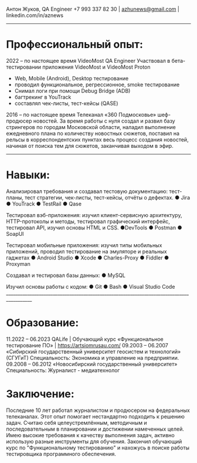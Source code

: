 Антон Жуков, QA Engineer 
 +7 993 337 82 30 | azhunews@gmail.com | linkedin.com/in/aznews                
_________________________________________________________________________________________
# Профессиональный опыт: 
2022 – по настоящее время    VideoMost QA Engineer
Участвовал в бета-тестировании приложения VideoMost и VideoMost Proton 
- Web, Mobile (Android), Desktop тестирование
- проводил функциональное, регрессионное, smoke тестирование
- Снимал логи при помощи Debug Bridge (ADB)
- багтрекинг в YouTrack
- составлял чек-листы, тест-кейсы (QASE)

2016 – по настоящее время    Телеканал «360 Подмосковье» шеф-продюсер новостей.
За время работы с нуля создал и развил базу стрингеров по городам Московской области, наладил выполнение ежедневного плана по количеству новостных сюжетов, поставил на рельсы в корреспондентских пунктах весь процесс создания новостей, начиная от поиска тем для сюжетов, заканчивая выходом в эфир.
 _______________________________________________________________________________________

# Навыки: 
Анализировал требования и создавал тестовую документацию: тест-планы, тест стратегии, чек-листы, тест-кейсы, отчёты о дефектах. ● Jira ● YouTrack ● TestRail ● Qase 

Тестировал вэб-приложения: изучил клиент-сервисную архитектуру, HTTP-протоколы и методы, тестировал графический интерфейс, тестировал API, изучил основы HTML и CSS. ●DevTools ● Postman ● SoapUI 

Тестировал мобильные приложения: изучил типы мобильных приложений, проводил тестирование на эмуляторе и реальных гаджетах ● Android Studio ● Xcode ● Charles-Proxy ● Fiddler ● Proxyman 

Создавал и тестировал базы данных: ● MySQL

Изучил основы работы c кодом: ● Git ● Bash ● Visual Studio Code _________________________________________________________________________________________ 

# Образование: 
11.2022 – 06.2023   QALife | Обучающий курс «Функциональное тестирование ПО» | https://artsiomrusau.com/ 
09.2003 – 06.2007   «Сибирский государственный университет геосистем и технологий» (СГУГиТ) 
Специальность: Экономика и управление на предприятии. 
09.2008 – 06.2012  «Новосибирский государственный университет»  
Специальность: Журналист - медиатехнолог

# Заключение: 
Последние 10 лет работал журналистом и продюсером на федеральных телеканалах. Этот опыт помогает нестандартно подходить к решению задач. Считаю себя целеустремлённым, методичным и последовательным в планировании и достижении намеченных целей. Имею высокие требования к качеству выполнения задач, активно использую разные инструменты для обучения. Закончил обучающий курс по "Функциональному тестированию" и нахожусь в поиске работы тестировщика программного обеспечения. 

